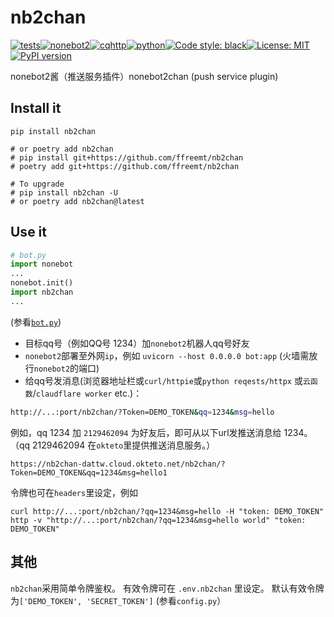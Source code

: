 # nb2chan
[![tests](https://github.com/ffreemt/nb2chan/actions/workflows/routine-tests.yml/badge.svg)](https://github.com/ffreemt/nb2chan/actions)[![nonebot2](https://img.shields.io/static/v1?label=nonebot&message=v2.0.0a16&color=green)](https://v2.nonebot.dev/)[![cqhttp](https://img.shields.io/static/v1?label=driver&message=cqhttp&color=green)](https://v2.nonebot.dev/guide/cqhttp-guide.html)[![python](https://img.shields.io/static/v1?label=python+&message=3.7%2B&color=blue)](https://img.shields.io/static/v1?label=python+&message=3.7%2B&color=blue)[![Code style: black](https://img.shields.io/badge/code%20style-black-000000.svg)](https://github.com/psf/black)[![License: MIT](https://img.shields.io/badge/License-MIT-yellow.svg)](https://opensource.org/licenses/MIT)[![PyPI version](https://badge.fury.io/py/nb2chan.svg)](https://badge.fury.io/py/nb2chan)

nonebot2酱（推送服务插件）nonebot2chan (push service plugin)

## Install it

```shell
pip install nb2chan

# or poetry add nb2chan
# pip install git+https://github.com/ffreemt/nb2chan
# poetry add git+https://github.com/ffreemt/nb2chan

# To upgrade
# pip install nb2chan -U
# or poetry add nb2chan@latest
```

## Use it
```python
# bot.py
import nonebot
...
nonebot.init()
import nb2chan
...
```
(参看[`bot.py`](https://github.com/ffreemt/nb2chan/blob/master/bot.py))

* 目标qq号（例如QQ号 1234）加`nonebot2`机器人qq号好友
* `nonebot2`部署至外网`ip`，例如 `uvicorn --host 0.0.0.0 bot:app` (火墙需放行`nonebot2`的端口)
* 给qq号发消息(浏览器地址栏或`curl/httpie`或`python reqests/httpx` 或`云函数`/`claudflare worker` etc.)：
```bash
http://...:port/nb2chan/?Token=DEMO_TOKEN&qq=1234&msg=hello
```
例如，qq 1234 加 `2129462094` 为好友后，即可从以下url发推送消息给 1234。（qq 2129462094 在`okteto`里提供推送消息服务。）
```
https://nb2chan-dattw.cloud.okteto.net/nb2chan/?Token=DEMO_TOKEN&qq=1234&msg=hello1
```

令牌也可在`headers`里设定，例如
```
curl http://...:port/nb2chan/?qq=1234&msg=hello -H "token: DEMO_TOKEN"
http -v "http://...:port/nb2chan/?qq=1234&msg=hello world" "token: DEMO_TOKEN"
```

## 其他
`nb2chan`采用简单令牌鉴权。 有效令牌可在 `.env.nb2chan` 里设定。 默认有效令牌为`['DEMO_TOKEN', 'SECRET_TOKEN']` (参看`config.py`）
